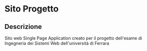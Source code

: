  # Sito Progetto

 ## Descrizione
 Sito web Single Page Application creato per il progetto dell'esame di Ingegneria dei Sistemi Web dell'università di Ferrara

 
